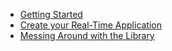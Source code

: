 - [Getting Started](getting-started.md)
- [Create your Real-Time Application](create-application.md)
- [Messing Around with the Library](messing-around.md)
